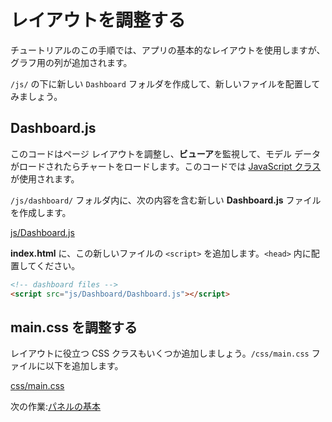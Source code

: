 # レイアウトを調整する

チュートリアルのこの手順では、アプリの基本的なレイアウトを使用しますが、グラフ用の列が追加されます。

`/js/` の下に新しい `Dashboard` フォルダを作成して、新しいファイルを配置してみましょう。

## Dashboard.js

このコードはページ レイアウトを調整し、**ビューア**を監視して、モデル データがロードされたらチャートをロードします。このコードでは [JavaScript クラス](https://developer.mozilla.org/en-US/docs/Web/JavaScript/Reference/Classes)が使用されます。

`/js/dashboard/` フォルダ内に、次の内容を含む新しい **Dashboard.js** ファイルを作成します。

[js/Dashboard.js](_snippets/dashboard/js/Dashboard.js ':include :type=code javascript')

**index.html** に、この新しいファイルの `<script>` を追加します。`<head>` 内に配置してください。

```html
<!-- dashboard files -->
<script src="js/Dashboard/Dashboard.js"></script>  
```

## main.css を調整する

レイアウトに役立つ CSS クラスもいくつか追加しましょう。`/css/main.css` ファイルに以下を追加します。

[css/main.css](_snippets/dashboard/css/main.css ':include :type=code css')

次の作業:[パネルの基本](/ja-JP/viewer/dashboard/panelbasics)